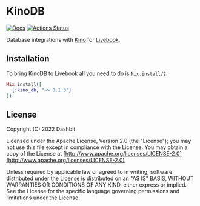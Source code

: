 # KinoDB

[![Docs](https://img.shields.io/badge/hex.pm-docs-8e7ce6.svg)](https://hexdocs.pm/kino_db)
[![Actions Status](https://github.com/livebook-dev/kino_db/workflows/Test/badge.svg)](https://github.com/livebook-dev/kino_db/actions)

Database integrations with [Kino](https://github.com/livebook-dev/kino)
for [Livebook](https://github.com/livebook-dev/livebook).

## Installation

To bring KinoDB to Livebook all you need to do is `Mix.install/2`:

```elixir
Mix.install([
  {:kino_db, "~> 0.1.3"}
])
```

## License

Copyright (C) 2022 Dashbit

Licensed under the Apache License, Version 2.0 (the "License");
you may not use this file except in compliance with the License.
You may obtain a copy of the License at [http://www.apache.org/licenses/LICENSE-2.0](http://www.apache.org/licenses/LICENSE-2.0)

Unless required by applicable law or agreed to in writing, software
distributed under the License is distributed on an "AS IS" BASIS,
WITHOUT WARRANTIES OR CONDITIONS OF ANY KIND, either express or implied.
See the License for the specific language governing permissions and
limitations under the License.

